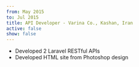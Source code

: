 ```yaml
---
from: May 2015
to: Jul 2015
title: API Developer - Varina Co., Kashan, Iran
active: false
show: false
---
```


* Developed 2 Laravel RESTful APIs
* Developed HTML site from Photoshop design
